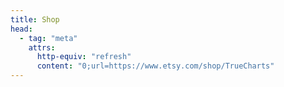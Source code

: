```yaml
---
title: Shop
head:
  - tag: "meta"
    attrs:
      http-equiv: "refresh"
      content: "0;url=https://www.etsy.com/shop/TrueCharts"
---
```

